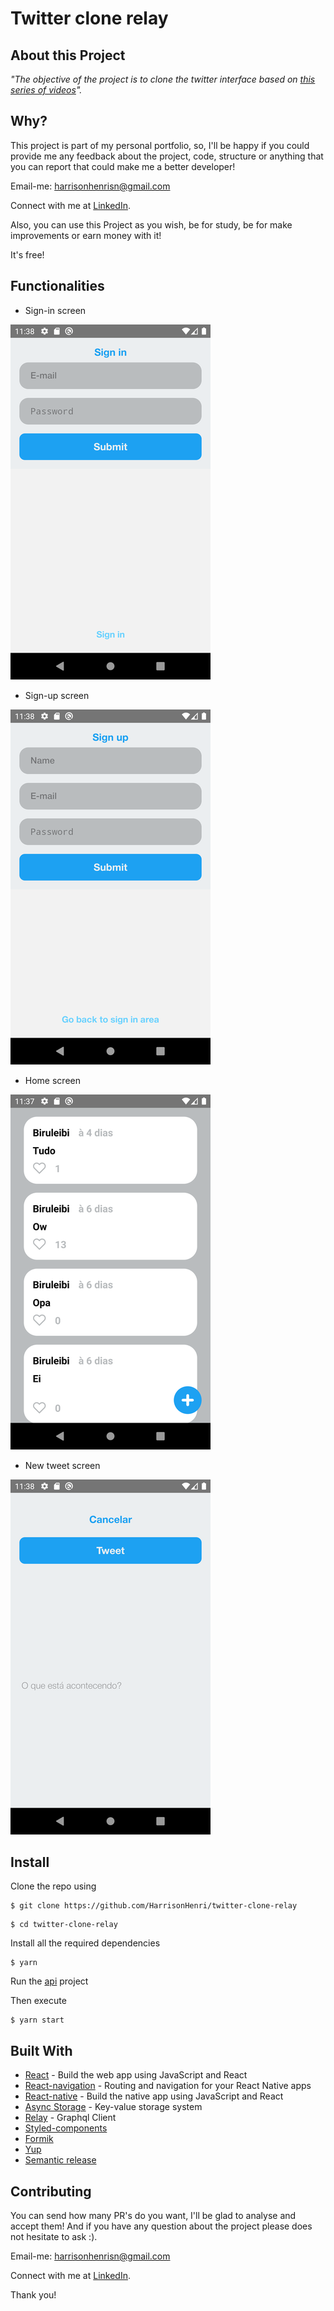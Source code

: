 # Twitter clone relay

## About this Project

_"The objective of the project is to clone the twitter interface based on [this series of videos](https://www.youtube.com/playlist?list=PLgR7SB9A86BHSgK0Wa0H_Wq5GHN31UrD3)"._

## Why?

This project is part of my personal portfolio, so, I'll be happy if you could provide me any feedback about the project, code, structure or anything that you can report that could make me a better developer!

Email-me: harrisonhenrisn@gmail.com

Connect with me at [LinkedIn](https://linkedin.com/in/harrison-henri-dos-santos-nascimento).

Also, you can use this Project as you wish, be for study, be for make improvements or earn money with it!

It's free!

## Functionalities

- Sign-in screen

![](assets/signin.png)

- Sign-up screen

![](assets/signup.png)

- Home screen

![](assets/home.png)

- New tweet screen

![](assets/new.png)

## Install

Clone the repo using

```
$ git clone https://github.com/HarrisonHenri/twitter-clone-relay
```

```
$ cd twitter-clone-relay
```

Install all the required dependencies

```
$ yarn
```

Run the [api](https://github.com/HarrisonHenri/typegraphql-twitter-api) project

Then execute

```
$ yarn start
```

## Built With

- [React](https://github.com/facebook/react) - Build the web app using JavaScript and React
- [React-navigation](https://github.com/react-navigation/react-navigation) - Routing and navigation for your React Native apps
- [React-native](https://github.com/expo/react-native) - Build the native app using JavaScript and React
- [Async Storage](https://github.com/react-native-async-storage/async-storage) - Key-value storage system
- [Relay](https://relay.dev/) - Graphql Client
- [Styled-components](https://github.com/styled-components/styled-components) 
- [Formik](https://github.com/formium/formik) 
- [Yup](https://github.com/jquense/yup) 
- [Semantic release](https://github.com/semantic-release/semantic-release) 

## Contributing

You can send how many PR's do you want, I'll be glad to analyse and accept them! And if you have any question about the project please does not hesitate to ask :).

Email-me: harrisonhenrisn@gmail.com

Connect with me at [LinkedIn](https://linkedin.com/in/harrison-henri-dos-santos-nascimento-a6ba33112).

Thank you!